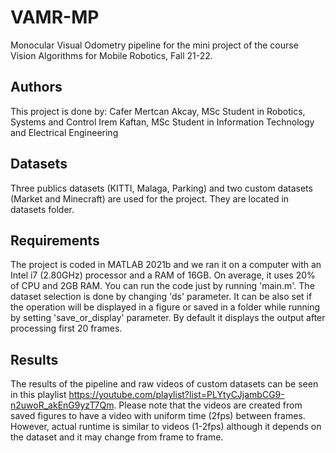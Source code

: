 # VAMR-MP
Monocular Visual Odometry pipeline for the mini project of the course Vision Algorithms for Mobile Robotics, Fall 21-22.

## Authors
This project is done by:
Cafer Mertcan Akcay, MSc Student in Robotics, Systems and Control
Irem Kaftan, MSc Student in Information Technology and Electrical Engineering

## Datasets
Three publics datasets (KITTI, Malaga, Parking) and two custom datasets (Market and Minecraft) are used for the project. They are located in datasets folder.

## Requirements
The project is coded in MATLAB 2021b and we ran it on a computer with an Intel i7 (2.80GHz) processor and a RAM of 16GB. On average, it uses 20% of CPU and 2GB RAM. You can run the code just by running 'main.m'. The dataset selection is done by changing 'ds' parameter. It can be also set if the operation will be displayed in a figure or saved in a folder while running by setting 'save_or_display' parameter. By default it displays the output after processing first 20 frames.

## Results
The results of the pipeline and raw videos of custom datasets can be seen in this playlist https://youtube.com/playlist?list=PLYtyCJjambCG9-n2uwoR_akEnG9yzT7Qm. Please note that the videos are created from saved figures to have a video with uniform time (2fps) between frames. However, actual runtime is similar to videos (1-2fps) although it depends on the dataset and it may change from frame to frame.
